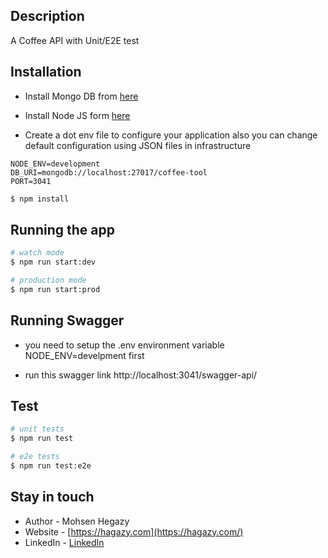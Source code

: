 ## Description

A Coffee API with Unit/E2E test

## Installation

- Install Mongo DB from [here](https://www.mongodb.com/try/download/community)

- Install Node JS form [here](https://nodejs.org/en/)

- Create a dot env file to configure your application also you can change default configuration using JSON files in infrastructure

```
NODE_ENV=development
DB_URI=mongodb://localhost:27017/coffee-tool
PORT=3041
```

```bash
$ npm install
```

## Running the app

```bash
# watch mode
$ npm run start:dev

# production mode
$ npm run start:prod
```

## Running Swagger

- you need to setup the .env environment variable NODE_ENV=develpment first

- run this swagger link http://localhost:3041/swagger-api/

## Test

```bash
# unit tests
$ npm run test

# e2e tests
$ npm run test:e2e
```

## Stay in touch

- Author - Mohsen Hegazy
- Website - [https://hagazy.com](https://hagazy.com/)
- LinkedIn - [LinkedIn](https://www.linkedin.com/in/mohsen-hegazy-79a05a67/)
